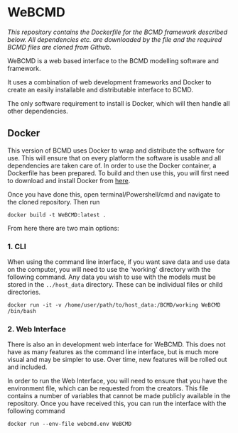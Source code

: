 # WeBCMD

*This repository contains the Dockerfile for the BCMD framework described below. All dependencies etc. are downloaded by the file and the required BCMD files are cloned from Github.*

WeBCMD is a web based interface to the BCMD modelling software and framework.

It uses a combination of web development frameworks and Docker to create an easily installable and distributable interface to BCMD.

The only software requirement to install is Docker, which will then handle all other dependencies.

## Docker ##
This version of BCMD uses Docker to wrap and distribute the software for use. This will ensure that on every platform the software is usable and all dependencies are taken care of. In order to use the Docker container, a Dockerfile has been prepared. To build and then use this, you will first need to download and install Docker from [here](https://docs.docker.com/engine/installation/).

Once you have done this, open terminal/Powershell/cmd and navigate to the cloned repository. Then run

```shell
docker build -t WeBCMD:latest .
```
From here there are two main options:

### 1. CLI ###
When using the command line interface, if you want save data and use data on the computer, you will need to use the 'working' directory with the following command. Any data you wish to use with the models must be stored in the `../host_data` directory. These can be individual files or child directories.
```shell
docker run -it -v /home/user/path/to/host_data:/BCMD/working WeBCMD /bin/bash
```
### 2. Web Interface ###
There is also an in development web interface for WeBCMD. This does not have as many features as the command line interface, but is much more visual and may be simpler to use. Over time, new features will be rolled out and included.

In order to run the Web Interface, you will need to ensure that you have the environment file, which can be requested from the creators. This file contains a number of variables that cannot be made publicly available in the repository. Once you have received this, you can run the interface with the following command

```shell
docker run --env-file webcmd.env WeBCMD
```
